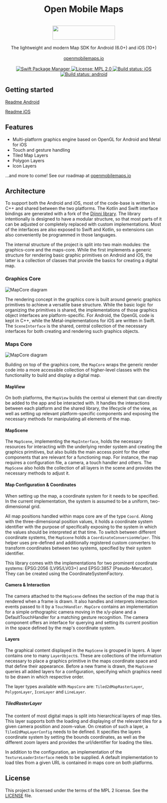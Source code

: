 <h1 align="center">Open Mobile Maps</h1>
<br />
<div align="center">
  <img width="200" height="45" src="logo.svg" />
  <br />
  <br />
  The lightweight and modern Map SDK for Android (6.0+) and iOS (10+)
  <br />
  <br />
  <a href="https://openmobilemaps.io/">openmobilemaps.io</a>
</div>
<br />

<div align="center">
    <!-- SPM -->
    <a href="https://github.com/apple/swift-package-manager">
      <img alt="Swift Package Manager"
      src="https://img.shields.io/badge/SPM-%E2%9C%93-brightgreen.svg?style=flat">
    </a>
    <!-- License -->
    <a href="https://github.com/openmobilemaps/maps-core/blob/master/LICENSE">
      <img alt="License: MPL 2.0"
      src="https://img.shields.io/badge/License-MPL%202.0-brightgreen.svg">
    </a>
    <!-- iOS Build -->
    <a href="https://github.com/openmobilemaps/maps-core/actions/workflows/ios.yml">
      <img alt="Build status: iOS"
      src="https://github.com/openmobilemaps/maps-core/actions/workflows/ios.yml/badge.svg">
    </a>
    <!-- android Build -->
    <a href="https://github.com/openmobilemaps/maps-core/actions/workflows/android.yml">
      <img alt="Build status: android"
      src="https://github.com/openmobilemaps/maps-core/actions/workflows/android.yml/badge.svg">
    </a>
</div>

## Getting started

[Readme Android](./android/)

[Readme iOS](./ios/)

## Features
* Multi-platform graphics engine based on OpenGL for Android and Metal for iOS
* Touch and gesture handling
* Tiled Map Layers
* Polygon Layers
* Icon Layers

...and more to come! See our roadmap at [openmobilemaps.io](https://openmobilemaps.io)

## Architecture

To support both the Android and iOS, most of the code-base is written in C++ and shared between the two platforms. The Kotlin and Swift interface bindings are generated with a fork of the [Djinni library](https://github.com/UbiqueInnovation/djinni). The library intentionally is designed to have a modular structure, so that most parts of it can be adjusted or completely replaced with custom implementations. Most of the interfaces are also exposed to Swift and Kotlin, so extensions can also conveniently be programmed in those languages.

The internal structure of the project is split into two main modules: the graphics-core and the maps-core. While the first implements a generic structure for rendering basic graphic primitives on Android and iOS, the latter is a collection of classes that provide the basics for creating a digital map.

### Graphics Core

![MapCore diagram](docs/GraphicsCore.png)

The rendering concept in the graphics core is built around generic graphics primitives to achieve a versatile base structure. While the basic logic for organizing the primitives is shared, the implementations of those graphics object interfaces are platform-specific. For Android, the OpenGL code is kept in C++, while the Metal-implementations for iOS are written in Swift. The `SceneInterface` is the shared, central collection of the necessary interfaces for both creating and rendering such graphics objects. 

### Maps Core

![MapCore diagram](docs/MapsCore.png)

Building on top of the graphics core, the `MapCore` wraps the generic render code into a more accessible collection of higher-level classes with the functionality to build and display a digital map.  

#### MapView

On both platforms, the `MapView` builds the central ui element that can directly be added to the app and be interacted with. It handles the interactions between each platform and the shared library, the lifecycle of the view, as well as setting up relevant platform-specific components and exposing the necessary methods for manipulating all elements of the map.

#### MapScene

The `MapScene`, implementing the `MapInterface`, holds the necessary resources for interacting with the underlying render system and creating the graphics primitives, but also builds the main access point for the other components that are relevant for a functioning map. For instance, the map requires a  configuration file, a camera, a touch handler and others. The `MapScene` also holds the collection of all layers in the scene and provides the necessary methods to adjust it.

#### Map Configuration & Coordinates

When setting up the map, a coordinate system for it needs to be specified. In the current implementation, the system is assumed to be a uniform, two-dimensional grid. 

All map positions handled within maps core are of the type `Coord`. Along with the three-dimensional position values, it holds a coordinate system identifier with the purpose of specifically exposing to the system in which the values should be interpreted at that time. To switch between different coordinate systems, the `MapScene` holds a `CoordinateConversionHelper`. This helper uses pre-defined and additionally registered custom converters to transform coordinates between two systems, specified by their system identifier.

This library comes with the implementations for two prominent coordinate systems: EPSG:2056 (LV95/LV03+) and EPSG:3857 (Pseudo-Mercator). They can be created using the CoordinateSystemFactory.

#### Camera & Interaction

The camera attached to the `MapScene` defines the section of the map that is rendered when a frame is drawn. It also handles and interprets interaction events passed to it by a `TouchHandler`. `MapCore` contains an implementation for a simple orthographic camera moving in the x/y-plane and a DefaultTouchHandler for a matching gesture recognition. The camera component offers an interface for querying and setting its current position in the space defined by the map's coordinate system.

#### Layers

The graphical content displayed in the `MapScene` is grouped in layers. A layer contains one to many `LayerObject`s. These are collections of the information necessary to place a graphics primitive in the maps coordinate space and that define their appearance. Before a new frame is drawn, the `MapScene` queries all added layers for a configuration, specifying which graphics need to be drawn in which respective order.

The layer types available with `MapsCore` are: `Tiled2dMapRasterLayer`, `PolygonLayer`, `IconLayer` and `LineLayer`.

##### TiledRasterLayer

The content of most digital maps is split into hierarchical layers of map tiles. This layer supports both the loading and displaying of the relevant tiles for a given camera position and zoom-value. On creation of such a layer, a `Tiled2dMapLayerConfig` needs to be defined. It specifies the layers coordinate system by setting the bounds coordinates, as well as the different zoom layers and provides the url/identifier for loading the tiles.

In addition to the configuration, an implementation of the `TextureLoaderInterface` needs to be supplied. A default implementation to load tiles from a given URL is contained in maps core on both platforms.


## License
This project is licensed under the terms of the MPL 2 license. See the [LICENSE](LICENSE) file.

